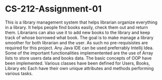 # CS-212-Assignment-01
This is a library management system that helps librarian organize everything in a library. It helps people find books easily, check them out and return them. 
Librarians can also use it to add new books to the library and keep track of whose borrowed what book.
The goal is to make manage a library smoother for both librarian and the user.
As such no pre-requisistes are required for this project. Any Java IDE can be used preferrably Intellij Idea.
Some of the important functionalities implementented are the use of Array lists to store users data and books data.
The basic concepts of OOP have been implemented. 
Various classes have been defined for Users, Books, Library etc
Each have their own unique attributes and methods performing various tasks.
